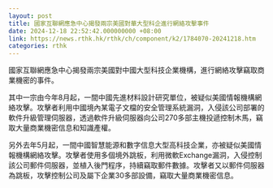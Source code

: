 ```yaml
---
layout: post
title: 國家互聯網應急中心揭發兩宗美國對華大型科企進行網絡攻擊事件
date: 2024-12-18 22:52:42.000000000 +08:00
link: https://news.rthk.hk/rthk/ch/component/k2/1784070-20241218.htm
categories: rthk
---
```


國家互聯網應急中心揭發兩宗美國對中國大型科技企業機構，進行網絡攻擊竊取商業機密的事件。

其中一宗由今年8月起，一間中國先進材料設計研究單位，被疑似美國情報機構網絡攻擊。攻擊者利用中國境內某電子文檔的安全管理系統漏洞，入侵該公司部署的軟件升級管理伺服器，透過軟件升級伺服器向公司270多部主機投遞控制木馬，竊取大量商業機密信息和知識產權。

另外去年5月起，一間中國智慧能源和數字信息大型高科技企業，亦被疑似美國情報機構網絡攻擊。攻擊者使用多個境外跳板，利用微軟Exchange漏洞，入侵控制該公司郵件伺服器，並植入後門程序，持續竊取郵件數據。攻擊者又以郵件伺服器為跳板，攻擊控制公司及屬下企業30多部設備，竊取大量商業機密信息。
